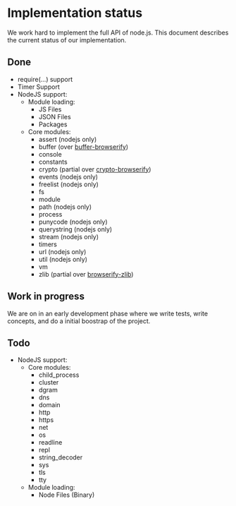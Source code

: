 # Implementation status

We work hard to implement the full API of node.js. This document
describes the current status of our implementation.

## Done

* require(...) support
* Timer Support
* NodeJS support:
  * Module loading:
    * JS Files
    * JSON Files
    * Packages
  * Core modules:
    * assert (nodejs only)
    * buffer (over [buffer-browserify](https://github.com/toots/buffer-browserify))
    * console
    * constants
    * crypto (partial over [crypto-browserify](https://github.com/crypto-browserify/crypto-browserify))
    * events (nodejs only)
    * freelist (nodejs only)
    * fs
    * module
    * path (nodejs only)
    * process
    * punycode (nodejs only)
    * querystring (nodejs only)
    * stream (nodejs only)
    * timers
    * url (nodejs only)
    * util (nodejs only)
    * vm
    * zlib (partial over [browserify-zlib](https://www.npmjs.com/package/browserify-zlib))


## Work in progress

We are on in an early development phase where we write
tests, write concepts, and do a initial boostrap of the project.

## Todo

* NodeJS support:
  * Core modules:
    * child_process
    * cluster
    * dgram
    * dns
    * domain
    * http
    * https
    * net
    * os
    * readline
    * repl
    * string_decoder
    * sys
    * tls
    * tty
  * Module loading:
    * Node Files (Binary)

